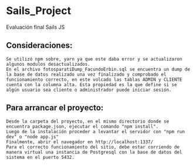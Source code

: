 # Sails_Project
Evaluación final Sails JS

## Consideraciones:
    Se utilizó npm sobre, yarn ya que este daba error y se actualizaron algunos modulos desactualizados.
    En el archivo fotosparatiDump_FacundoErbin.sql se encuentra un dump de la base de datos realizado una vez finalizado y comprobado el funcionamiento correcto, en este volcado las tablas ADMIN y CLIENTE cuenta con la columna alta. Esta propiedad es la que define si se algún usuario sea cliente o administrador puede iniciar sesión.

## Para arrancar el proyecto:

    Desde la carpeta del proyecto, en el mismo directorio donde se encuentra package.json, ejecutar el comando "npm install".
    Luego de la instalación proceder a levantar el servidor con "npm run dev" o "node app.js"
    Finalmente, abrir el navegador en http://localhost:1337/
    Para el correcto funcionamiento del sitio, debe estar corriendo de manera virtual una instancia de Postgresql con la base de datos del sistema en el puerto 5432.
